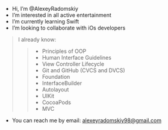 - Hi, I’m @AlexeyRadomskiy
- I’m interested in all active entertainment
- I’m currently learning Swift
- I’m looking to collaborate with iOs developers


> I already know:
>>  * Principles of OOP
>>  * Human Interface Guidelines
>>  * View Controller Lifecycle
>>  * Git and GitHub (CVCS and DVCS)
>>  * Foundation
>>  * InterfaceBuilder
>>  * Autolayout
>>  * UIKit
>>  * CocoaPods
>>  * MVC
    
- You can reach me by email: alexeyradomskiy98@gmail.com
